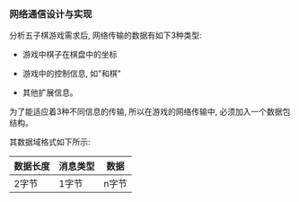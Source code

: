 ### 网络通信设计与实现

分析五子棋游戏需求后, 网络传输的数据有如下3种类型:
- 游戏中棋子在棋盘中的坐标

- 游戏中的控制信息, 如"和棋"

- 其他扩展信息。

为了能适应着3种不同信息的传输, 所以在游戏的网络传输中, 必须加入一个数据包结构。

其数据域格式如下所示:

数据长度 | 消息类型 | 数据
---|---|---
2字节 | 1字节 | n字节
